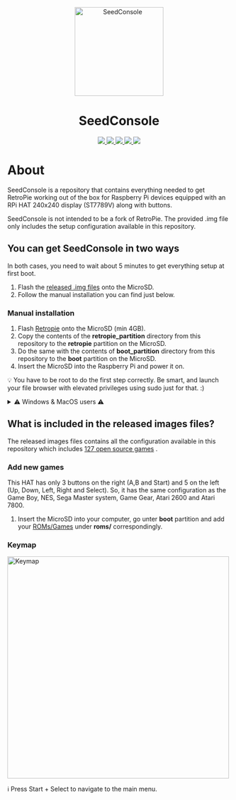 <p align="center">
    <img alt="SeedConsole" src="https://repository-images.githubusercontent.com/728836080/6b77f0be-3e4a-4767-bbf9-b94c3807ebee" width="200"/>
</p>
<h1 align="center">SeedConsole</h1>

<p align="center">
  <a href="https://opensource.org/license/gpl-3-0/" title="License: GPLv3">
    <img src="https://img.shields.io/badge/License-GPLv3-red">
  </a>
  <a href="https://nostr.com/npub1dtmp3wrkyqafghjgwyk88mxvulfncc9lg6ppv4laet5cun66jtwqqpgte6" title="Nostr">
  <img src="https://img.shields.io/badge/%E2%9C%89%EF%B8%8F-Nostr-purple">
  </a>
<a href="https://t.me/DesobedientesTecnologicos" title="Telegram">
  <img src="https://img.shields.io/badge/📨-Telegram-blue">
  </a>
  <a href="https://twitter.com/DesobedienteTec" title="Twitter">
  <img src="https://img.shields.io/twitter/url?url=https%3A%2F%2Ftwitter.com%2FDesobedienteTec&label=Follow">
  </a>
  <a href="http://btcpay.desobedientetecnologico.com/" title="Bitcoin / BIP47">
  <img src="https://img.shields.io/badge/⚡️-btcpay-yellow?logo=bitcoin">
  </a>
  
</p>

# About

SeedConsole is a repository that contains everything needed to get RetroPie working out of the box for Raspberry Pi devices equipped with an RPi HAT 240x240 display (ST7789V) along with buttons.

SeedConsole is not intended to be a fork of RetroPie. The provided .img file only includes the setup configuration available in this repository.

## You can get SeedConsole in two ways

In both cases, you need to wait about 5 minutes to get everything setup at first boot.

1. Flash the [released .img files](https://github.com/DesobedienteTecnologico/seedconsole/releases) onto the MicroSD.
3. Follow the manual installation you can find just below.


### Manual installation
1. Flash [Retropie](https://retropie.org.uk/download/) onto the MicroSD (min 4GB).
2. Copy the contents of the **retropie_partition** directory from this repository to the **retropie** partition on the MicroSD.
3. Do the same with the contents of **boot_partition** directory from this repository to the **boot** partition on the MicroSD.
4. Insert the MicroSD into the Raspberry Pi and power it on.


💡 You have to be root to do the first step correctly. Be smart, and launch your file browser with elevated privileges using sudo just for that. :)

<details>
     <summary>⚠️ Windows & MacOS users ⚠️</summary>

The Retropie partition on the MicroSD card uses the ext4 filesystem, which is not readable by default as the boot partition type (fat32).
To mount that partition and be able to place games into it actually you have to install this software:

- Windows users:
    - [ext2fsd](https://sourceforge.net/projects/ext2fsd/)

- MacOS users:
    - [extFS](https://www.paragon-software.com/home/extfs-mac) 

</details>

## What is included in the released images files?
The released images files contains all the configuration available in this repository which includes [127 open source games](https://github.com/DesobedienteTecnologico/seedconsole/pull/3) .

### Add new games

This HAT has only 3 buttons on the right (A,B and Start) and 5 on the left (Up, Down, Left, Right and Select). So, it has the same configuration as the Game Boy, NES, Sega Master system, Game Gear, Atari 2600 and Atari 7800.
1. Insert the MicroSD into your computer, go unter **boot** partition and add your [ROMs/Games](https://t.me/desobedientestecnologicos/1694/1696) under **roms/** correspondingly.


### Keymap
<img alt="Keymap" src="https://github.com/DesobedienteTecnologico/seedconsole/assets/52879067/f3477c3f-3840-4707-88b9-6b7a28c234c0" width="500"/>

ℹ️ Press Start + Select to navigate to the main menu.
